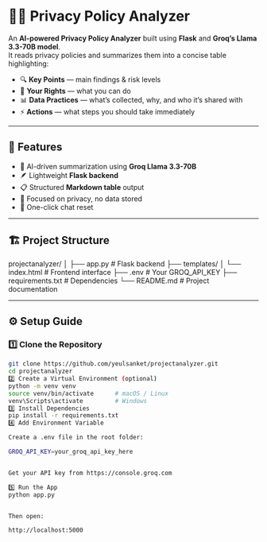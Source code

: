 # 🕵️‍♂️ Privacy Policy Analyzer

An **AI-powered Privacy Policy Analyzer** built using **Flask** and **Groq’s Llama 3.3-70B model**.  
It reads privacy policies and summarizes them into a concise table highlighting:

- 🔍 **Key Points** — main findings & risk levels  
- 👤 **Your Rights** — what you can do  
- 📊 **Data Practices** — what’s collected, why, and who it’s shared with  
- ⚡ **Actions** — what steps you should take immediately  

---

## 🚀 Features
- 🧠 AI-driven summarization using **Groq Llama 3.3-70B**
- 🪶 Lightweight **Flask backend**
- 📋 Structured **Markdown table** output
- 🔐 Focused on privacy, no data stored
- 🔄 One-click chat reset

---

## 🏗️ Project Structure
projectanalyzer/
│
├── app.py # Flask backend
├── templates/
│ └── index.html # Frontend interface
├── .env # Your GROQ_API_KEY
├── requirements.txt # Dependencies
└── README.md # Project documentation

---

## ⚙️ Setup Guide

### 1️⃣ Clone the Repository
```bash
git clone https://github.com/yeulsanket/projectanalyzer.git
cd projectanalyzer
2️⃣ Create a Virtual Environment (optional)
python -m venv venv
source venv/bin/activate      # macOS / Linux
venv\Scripts\activate         # Windows
3️⃣ Install Dependencies
pip install -r requirements.txt
4️⃣ Add Environment Variable

Create a .env file in the root folder:

GROQ_API_KEY=your_groq_api_key_here


Get your API key from https://console.groq.com

5️⃣ Run the App
python app.py


Then open:

http://localhost:5000